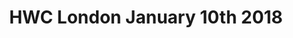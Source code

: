 ---
title: HWC London January 10th 2018
start: 2018-01-10T18:30:00+00:00
end: 2018-01-10T20:30:00+00:00
venue: thehub-coventgarden
eventbrite: 41791326984
photo: 2018-01-10.jpg
requirements: "<p>Join us anytime from 18:00 onwards at Proven Dough cafe below Hub by Premier Inn hotel in Covent Garden. The main event starts at 18:30 with a writing hour followed by discussion, show and tell. Look out for <a href='https://calumryan.com'>Calum Ryan</a> the organiser usually wearing an IndieWeb t-shirt and stickered laptop.</p><p>There are a few different ways you can register for Homebrew Website Club London:</p>"
description: "Demos of personal websites and the opportunity to create, update or experiment on your personal website"
---